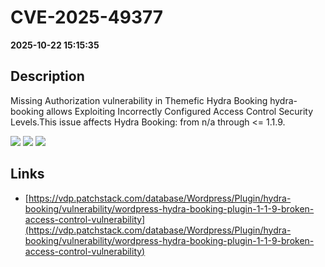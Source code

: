 # CVE-2025-49377

**2025-10-22 15:15:35**

## Description
Missing Authorization vulnerability in Themefic Hydra Booking hydra-booking allows Exploiting Incorrectly Configured Access Control Security Levels.This issue affects Hydra Booking: from n/a through <= 1.1.9.

![](https://img.shields.io/static/v1?label=Score&message=7.5&color=red)
![](https://img.shields.io/static/v1?label=Severity&message=HIGH&color=red)
![](https://img.shields.io/static/v1?label=CWE&message=Auth&color=green)

## Links
- [https://vdp.patchstack.com/database/Wordpress/Plugin/hydra-booking/vulnerability/wordpress-hydra-booking-plugin-1-1-9-broken-access-control-vulnerability](https://vdp.patchstack.com/database/Wordpress/Plugin/hydra-booking/vulnerability/wordpress-hydra-booking-plugin-1-1-9-broken-access-control-vulnerability)
